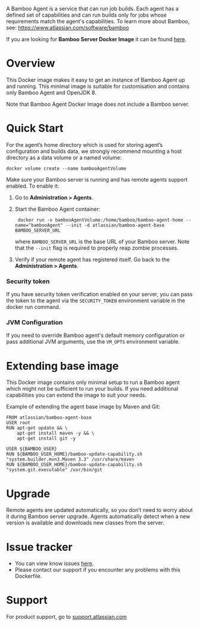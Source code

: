 A Bamboo Agent is a service that can run job builds. Each agent has a defined set of capabilities and can run builds only for jobs whose requirements match the agent's capabilities.
To learn more about Bamboo, see: https://www.atlassian.com/software/bamboo

If you are looking for **Bamboo Server Docker Image** it can be found [here](https://hub.docker.com/r/atlassian/bamboo-server/).

# Overview

This Docker image makes it easy to get an instance of Bamboo Agent up and running. This minimal image is suitable for customisation and contains only Bamboo Agent and OpenJDK 8.

Note that Bamboo Agent Docker Image does not include a Bamboo server.

# Quick Start

For the agent’s home directory which is used for storing agent’s configuration and builds data, we strongly recommend mounting a host directory as a data volume or a named volume:
	
	docker volume create --name bambooAgentVolume
	
Make sure your Bamboo server is running and has remote agents support enabled. To enable it:

1. Go to **Administration > Agents**.
2. Start the Bamboo Agent container:

		docker run -v bambooAgentVolume:/home/bamboo/bamboo-agent-home --name="bambooAgent" --init -d atlassian/bamboo-agent-base BAMBOO_SERVER_URL

	where `BAMBOO_SERVER_URL` is the base URL of your Bamboo server. Note that the `--init` flag is required to properly reap zombie processes.
	
3. Verify if your remote agent has registered itself. Go back to the **Administration > Agents**.

### Security token

If you have security token verification enabled on your server, you can pass the token to the agent via the `SECURITY_TOKEN` environment variable in the docker run command.

### JVM Configuration

If you need to override Bamboo agent's default memory configuration or pass additional JVM arguments, use the `VM_OPTS` environment variable.

# Extending base image

This Docker image contains only minimal setup to run a Bamboo agent which might not be sufficient to run your builds. If you need additional capabilities you can extend the image to suit your needs.

Example of extending the agent base image by Maven and Git:

	FROM atlassian/bamboo-agent-base
	USER root
	RUN apt-get update && \
		apt-get install maven -y && \
		apt-get install git -y
		
	USER ${BAMBOO_USER}
	RUN ${BAMBOO_USER_HOME}/bamboo-update-capability.sh "system.builder.mvn3.Maven 3.3" /usr/share/maven
	RUN ${BAMBOO_USER_HOME}/bamboo-update-capability.sh "system.git.executable" /usr/bin/git

# Upgrade

Remote agents are updated automatically, so you don’t need to worry about it during Bamboo server upgrade. Agents automatically detect when a new version is available and downloads new classes from the server.

# Issue tracker

* You can view know issues [here](https://jira.atlassian.com/projects/BAM/issues/filter=allissues).
* Please contact our support if you encounter any problems with this Dockerfile.

# Support

For product support, go to [support.atlassian.com](https://support.atlassian.com/)